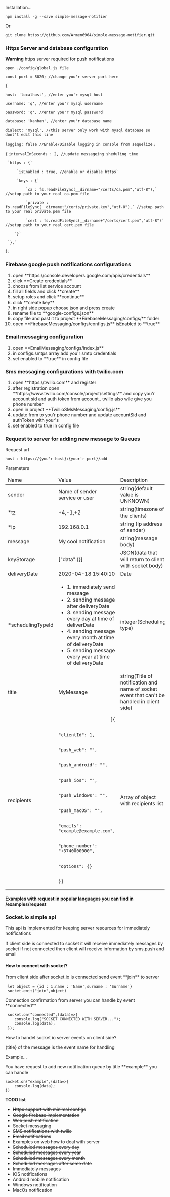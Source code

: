 <p>Installation...</p>

`npm install -g --save simple-message-notifier`

<p>Or</p>

`git clone https://github.com/Armen6964/simple-message-notifier.git`



<h3>Https Server and database configuration</h3>

<p><b>Warning</b> https server required for push notifications</p>

`open ./config/global.js file`

`const port = 8020; //change you'r server port here`

`{`

  `host: 'localhost', //enter you'r mysql host`
  
  `username: 'q', //enter you'r mysql username`
  
  `password: 'q', //enter you'r mysql password`
  
  `database: 'kanban', //enter you'r database name`
  
  `dialect: 'mysql', //this server only work with mysql database so dont't edit this line`
  
  `logging: false //Enable/Disable logging in console from sequelize`
 `;`
 
 `{` 
     `intervalInSeconds : 2, //update messageing sheduling time` 
 
     `https : {`
         
         `isEnabled : true, //enable or disable https`
          
         `keys : {`
     
             `ca : fs.readFileSync(__dirname+"/certs/ca.pem","utf-8"),` //setup path to your real ca.pem file
             
             `private : fs.readFileSync(__dirname+"/certs/private.key","utf-8"),` //setup path to your real private.pem file
            
             `cert : fs.readFileSync(__dirname+"/certs/cert.pem","utf-8")` //setup path to your real cert.pem file
     
        `}`
     
     `},`
 `};`


<h3>Firebase google push notifications configurations</h3>

<ol>
  <li>open **https://console.developers.google.com/apis/credentials**</li>
  <li>click **Create credentials** </li>
  <li>choose from list service account</li>
  <li>fill all fields and click **create**</li>
  <li>setup roles and click **continue**</li>
  <li>click **create key**</li>
  <li>in right side popup choose json and press create</li>
  <li>rename file to **google-configs.json**</li>
  <li>copy file and past it to project **FirebaseMessaging/configs/** folder</li>
  <li>open **FirebaseMessaging/configs/configs.js** isEnabled to **true**</li>
</ol>


<h3>Email messaging configuration</h3>

<ol>
  <li>open **EmailMessaging/configs/index.js**</li>
  <li>in configs.smtps array add you'r smtp credentials</li>
  <li>set enabled to **true** in config file</li>
</ol>


<h3>Sms messaging configurations with twilio.com</h3>

<ol>
  <li>open **https://twilio.com** and register</li>
  <li>after registration open **https://www.twilio.com/console/project/settings** and 
      copy you'r account sid and auth token from account.. twilio also wile give you phone number
  </li>
  <li>open in project **TwillioSMsMessaging/config.js**</li>
  <li>update from to you'r phone number and update accountSid and authToken with your's</li>
  <li>set enabled to true in config file</li>
</ol>


<h3>Request to server for adding new message to Queues</h3>

<p>Request url</p>

`host : https://{you'r host}:{your'r port}/add`

<p>Parameters</p>

<table>
    <thead>
        <tr>
            <td>Name</td>
            <td>Value</td>
            <td>Description</td>
        </tr>
    </thead>
    <tbody>
        <tr>
            <td>sender</td>
            <td>Name of sender service or user</td>
            <td>string(default value is UNKNOWN)</td>
        </tr>
        <tr>
            <td>*tz</td>
            <td>+4,-1,+2</td>
            <td>string(timezone of the clients)</td>
        </tr>
        <tr>
            <td>*ip</td>
            <td>192.168.0.1</td>
            <td>string (Ip address of sender)</td>
        </tr>
        <tr>
            <td>message</td>
            <td>My cool notification</td>
            <td>string(message body)</td>
        </tr>
        <tr>
            <td>keyStorage</td>
            <td>["data":{}]</td>
            <td>JSON(data that will return to client with socket body)</td>
        </tr>
        <tr>
            <td>deliveryDate</td>
            <td>2020-04-18 15:40:10</td>
            <td>Date</td>
        </tr>
         <tr>
            <td>*schedulingTypeId</td>
            <td>
                <ul>
                    <li>1. immediately send message</li>
                    <li>2. sending message after deliveryDate</li>
                    <li>3. sending message every day at time of deliverDate</li>
                    <li>4. sending message every month at time of deliveryDate</li>
                    <li>5. sending message every year at time of deliveryDate</li>
                </ul>
            </td>
            <td>integer(Scheduling type)</td>
        </tr>
         <tr>
            <td>title</td>
            <td>MyMessage</td>
            <td>string(Title of notification and name of socket event that can't be handled in client side)</td>
        </tr>
         <tr>
            <td>recipients</td>
            <td>
            
                        [{
                 
                                   "clientId": 1, 
                                   
                                   "push_web": "",
                                   
                                   "push_android": "",
                                   
                                   "push_ios": "",
                                   
                                   "push_windows": "",
                                   
                                   "push_macOS": "",
                                   
                                   "emails": "example@example.com",
                                   
                                   "phone_number": "+3740000000",
                                   
                                   "options": {}
                                  
                                  }]
</td>
            <td>Array of object with recipients list</td>
        </tr>
    </tbody>
</table>

<h4>Examples with request in popular languages you can find in /examples/request</h4>


<h3> Socket.io simple api</h3>

<p>This api is implemented for keeping server resources for immediately notifications </p>
<p>If client side is connected to socket it will receive immediately messages by socket if
 not connected then client will receive information by sms,push and email</p>
<h4>How to connect with socket?</h4>

<p>
    From client side after socket.io is connected send event **join** to server
    
     let object = {id : 1,name : 'Name',surname : 'Surname'}
     socket.emit("join",object)
</p>

<p>
    Connection confirmation from server you can handle by event **connected**    
    
     socket.on("connected",(data)=>{
        console.log("SOCKET CONNECTED WITH SERVER...");
        console.log(data);
     });

</p>

<p>How to handel socket io server events on client side?</p>
<p>{title} of the message is the event name for handling</p>

<p>Example...</p>
<p>
    You have request to add new notification queue by title **example** you can handle
    
    socket.on("example",(data=>{
        console.log(data);
    })
    
</p>


<b>TODO list</b>
<ul>
   <li><del>Https support with minimal configs</del></li>
   <li><del>Google firebase implementation</del></li>
   <li><del>Web push notification</del></li> 
   <li><del>Socket messaging</del></li> 
   <li><del>SMS notifications with twilio</del></li> 
   <li><del>Email notifications</del></li>
   <li><del>Examples on web how to deal with server</del></li>
   <li><del>Scheduled messages every day</del></li>
   <li><del>Scheduled messages every year</del></li>
   <li><del>Scheduled messages every month</del></li>
   <li><del>Scheduled messages after some date</del></li>
   <li><del>Immediately messages</del></li>
   
   <li>iOS notifications</li>
   <li>Android mobile notification</li>
   <li>Windows notification</li>
   <li>MacOs notification</li>
</ul>
